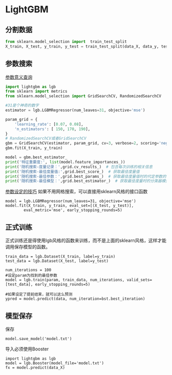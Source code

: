 # LightGBM

## 分割数据

```python
from sklearn.model_selection import  train_test_split
X_train, X_test, y_train, y_test = train_test_split(data_X, data_y, test_size=0.33, random_state=0) 
```

## 参数搜索
[参数意义查询](https://lightgbm.readthedocs.io/en/latest/Parameters.html)
```python
import lightgbm as lgb
from sklearn import metrics
from sklearn.model_selection import GridSearchCV, RandomizedSearchCV

#31是个神奇的数字
estimator = lgb.LGBMRegressor(num_leaves=31, objective='mse')

param_grid = {
    'learning_rate': [0.07, 0.08],
    'n_estimators': [ 150, 170, 190],
}
# RandomizedSearchCV或者GridSearchCV
gbm = GridSearchCV(estimator, param_grid, cv=3, verbose=2, scoring='neg_mean_squared_error')
gbm.fit(X_train, y_train)

model = gbm.best_estimator_
print('特征重要度:', list(model.feature_importances_))
print('随机搜索-度量记录：',grid.cv_results_)  # 包含每次训练的相关信息
print('随机搜索-最佳度量值:',grid.best_score_)  # 获取最佳度量值
print('随机搜索-最佳参数：',grid.best_params_)  # 获取最佳度量值时的代定参数的值。是一个字典
print('随机搜索-最佳模型：',grid.best_estimator_)  # 获取最佳度量时的分类器模型
```
[参数设定的技巧](https://lightgbm.readthedocs.io/en/latest/Parameters-Tuning.html)
如果不用网格搜索，可以直接用sklearn风格的接口函数
```
model = lgb.LGBMRegressor(num_leaves=31, objective='mse')
model.fit(X_train, y_train, eval_set=[(X_test, y_test)],
        eval_metric='mse', early_stopping_rounds=5)
```

## 正式训练
正式训练还是得使用lgb风格的函数来训练，而不是上面的sklearn风格，这样才能调用保存模型的函数。
```
train_data = lgb.Dataset(X_train, label=y_train)
test_data = lgb.Dataset(X_test, label=y_test)

num_iterations = 100
#设定param为找到的最佳参数
model = lgb.train(param, train_data, num_iterations, valid_sets=[test_data], early_stopping_rounds=5)

#如果设定了提前结束，就可以这么预测
ypred = model.predict(data, num_iteration=bst.best_iteration)
```

## 模型保存
保存
```
model.save_model('model.txt')
```
导入必须使用Booster
```
import lightgbm as lgb
model = lgb.Booster(model_file='model.txt')
fx = model.predict(data_X)
```
